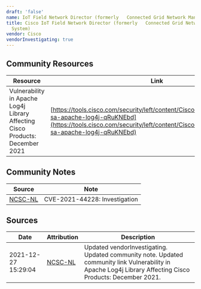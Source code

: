 ```yaml
---
draft: 'false'
name: IoT Field Network Director (formerly   Connected Grid Network Management System)
title: Cisco IoT Field Network Director (formerly   Connected Grid Network Management
  System)
vendor: Cisco
vendorInvestigating: true
---
```



## Community Resources
| Resource | Link |
| --- | --- |
| Vulnerability in Apache Log4j Library Affecting Cisco Products: December 2021 | [https://tools.cisco.com/security/left/content/CiscoSecurityAdvisory/cisco-sa-apache-log4j-qRuKNEbd](https://tools.cisco.com/security/left/content/CiscoSecurityAdvisory/cisco-sa-apache-log4j-qRuKNEbd) |

## Community Notes
| Source | Note |
| --- | --- |
| [NCSC-NL](https://github.com/NCSC-NL/log4shell/blob/main/software/README.md) | CVE-2021-44228: Investigation </ul> |

## Sources
| Date | Attribution | Description |
| --- | --- | --- |
| 2021-12-27 15:29:04 | [NCSC-NL](https://github.com/NCSC-NL/log4shell/blob/main/software/README.md) | Updated vendorInvestigating. Updated community note. Updated community link Vulnerability in Apache Log4j Library Affecting Cisco Products: December 2021.  |
